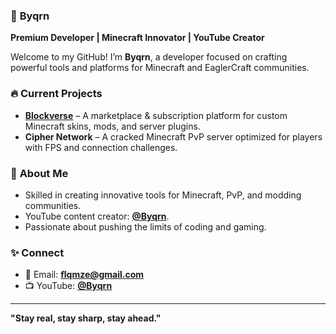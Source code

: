 ### 👾 **Byqrn**  
**Premium Developer | Minecraft Innovator | YouTube Creator**

Welcome to my GitHub! I’m **Byqrn**, a developer focused on crafting powerful tools and platforms for Minecraft and EaglerCraft communities.

### 🔥 **Current Projects**
- **[Blockverse](https://github.com/Byqrn/Blockverse)** – A marketplace & subscription platform for custom Minecraft skins, mods, and server plugins.
- **Cipher Network** – A cracked Minecraft PvP server optimized for players with FPS and connection challenges.

### 🌟 **About Me**
- Skilled in creating innovative tools for Minecraft, PvP, and modding communities.
- YouTube content creator: **[@Byqrn](https://youtube.com/@Byqrnn)**.
- Passionate about pushing the limits of coding and gaming.

### ✨ **Connect**
- 📧 Email: **[flqmze@gmail.com](mailto:flqmze@gmail.com)**
- 📺 YouTube: **[@Byqrn](https://youtube.com/@Byqrnn)**

---

**"Stay real, stay sharp, stay ahead."**
